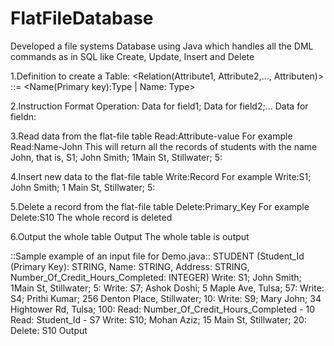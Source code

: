 # FlatFileDatabase
Developed a file systems Database using Java which handles all the DML commands as in SQL like Create, Update, Insert and Delete

1.Definition to create a Table:
<Relation(Attribute1, Attribute2,…, Attributen)>
<Attributei>::= <Name(Primary key):Type | Name: Type>

2.Instruction Format
Operation: Data for field1; Data for field2;… Data for fieldn:

3.Read data from the flat-file table
Read:Attribute-value 
For example
Read:Name-John
This will return all the records of students with the name John, that is,
S1; John Smith; 1Main St, Stillwater; 5:

4.Insert new data to the flat-file table
Write:Record
For example
Write:S1; John Smith; 1 Main St, Stillwater; 5:

5.Delete a record from the flat-file table
Delete:Primary_Key
For example
Delete:S10
The whole record is deleted

6.Output the whole table
Output
The whole table is output

::Sample example of an input file for Demo.java::
STUDENT (Student_Id (Primary Key): STRING, Name: STRING, Address: STRING,
Number_Of_Credit_Hours_Completed: INTEGER)
Write: S1; John Smith; 1Main St, Stillwater; 5:
Write: S7; Ashok Doshi; 5 Maple Ave, Tulsa; 57:
Write: S4; Prithi Kumar; 256 Denton Place, Stillwater; 10:
Write: S9; Mary John; 34 Hightower Rd, Tulsa; 100:
Read: Number_Of_Credit_Hours_Completed - 10
Read: Student_Id - S7
Write: S10; Mohan Aziz; 15 Main St, Stillwater; 20:
Delete: S10
Output
